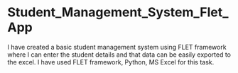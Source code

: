 # Student_Management_System_Flet_App
I have created a basic student management system using FLET framework where I can enter the student details and that data can be easily exported to the excel. I have used FLET framework, Python, MS Excel for this task.
